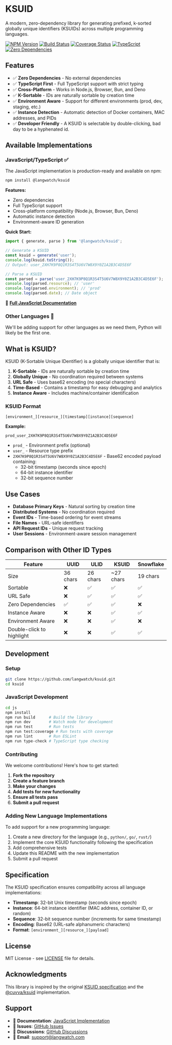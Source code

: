 # KSUID

A modern, zero-dependency library for generating prefixed, k-sorted globally unique identifiers (KSUIDs) across multiple programming languages.

[![NPM Version](https://img.shields.io/npm/v/@langwatch/ksuid.svg?style=flat)](https://www.npmjs.org/package/@langwatch/ksuid)
[![Build Status](https://img.shields.io/github/actions/workflow/status/langwatch/ksuid/ci.yml?branch=main)](https://github.com/langwatch/ksuid/actions)
[![Coverage Status](https://img.shields.io/codecov/c/github/langwatch/ksuid/main)](https://codecov.io/gh/langwatch/ksuid)
[![TypeScript](https://img.shields.io/badge/TypeScript-5.0+-blue.svg)](https://www.typescriptlang.org/)
[![Zero Dependencies](https://img.shields.io/badge/dependencies-0-brightgreen.svg)](https://www.npmjs.org/package/@langwatch/ksuid)

## Features

- ✅ **Zero Dependencies** - No external dependencies
- ✅ **TypeScript First** - Full TypeScript support with strict typing
- ✅ **Cross-Platform** - Works in Node.js, Browser, Bun, and Deno
- ✅ **K-Sortable** - IDs are naturally sortable by creation time
- ✅ **Environment Aware** - Support for different environments (prod, dev, staging, etc.)
- ✅ **Instance Detection** - Automatic detection of Docker containers, MAC addresses, and PIDs
- ✅ **Developer Friendly** - A KSUID is selectable by double-clicking, bad day to be a hyphenated id.

## Available Implementations

### JavaScript/TypeScript ✅

The JavaScript implementation is production-ready and available on npm:

```bash
npm install @langwatch/ksuid
```

**Features:**
- Zero dependencies
- Full TypeScript support
- Cross-platform compatibility (Node.js, Browser, Bun, Deno)
- Automatic instance detection
- Environment-aware ID generation

**Quick Start:**
```typescript
import { generate, parse } from '@langwatch/ksuid';

// Generate a KSUID
const ksuid = generate('user');
console.log(ksuid.toString());
// Output: user_2XH7K9P8Q1R3S4T5U6V7W8X9Y0Z1A2B3C4D5E6F

// Parse a KSUID
const parsed = parse('user_2XH7K9P8Q1R3S4T5U6V7W8X9Y0Z1A2B3C4D5E6F');
console.log(parsed.resource); // 'user'
console.log(parsed.environment); // 'prod'
console.log(parsed.date); // Date object
```

📖 **[Full JavaScript Documentation](js/README.md)**

### Other Languages 🚧

We'll be adding support for other languages as we need them, Python will likely be the first one.

## What is KSUID?

KSUID (K-Sortable Unique IDentifier) is a globally unique identifier that is:

1. **K-Sortable** - IDs are naturally sortable by creation time
2. **Globally Unique** - No coordination required between systems
3. **URL Safe** - Uses base62 encoding (no special characters)
4. **Time-Based** - Contains a timestamp for easy debugging and analytics
5. **Instance Aware** - Includes machine/container identification

### KSUID Format

```
[environment_][resource_][timestamp][instance][sequence]
```

**Example:**
```
prod_user_2XH7K9P8Q1R3S4T5U6V7W8X9Y0Z1A2B3C4D5E6F
```

- `prod_` - Environment prefix (optional)
- `user_` - Resource type prefix
- `2XH7K9P8Q1R3S4T5U6V7W8X9Y0Z1A2B3C4D5E6F` - Base62 encoded payload containing:
  - 32-bit timestamp (seconds since epoch)
  - 64-bit instance identifier
  - 32-bit sequence number

## Use Cases

- **Database Primary Keys** - Natural sorting by creation time
- **Distributed Systems** - No coordination required
- **Event IDs** - Time-based ordering for event streams
- **File Names** - URL-safe identifiers
- **API Request IDs** - Unique request tracking
- **User Sessions** - Environment-aware session management

## Comparison with Other ID Types

| Feature                   | UUID     | ULID     | KSUID     | Snowflake |
| ------------------------- | -------- | -------- | --------- | --------- |
| Size                      | 36 chars | 26 chars | ~27 chars | 19 chars  |
| Sortable                  | ❌        | ✅        | ✅         | ✅         |
| URL Safe                  | ❌        | ✅        | ✅         | ✅         |
| Zero Dependencies         | ✅        | ✅        | ✅         | ❌         |
| Instance Aware            | ❌        | ❌        | ✅         | ✅         |
| Environment Aware         | ❌        | ❌        | ✅         | ❌         |
| Double-click to highlight | ❌        | ❌        | ✅         | ✅         |

## Development

### Setup

```bash
git clone https://github.com/langwatch/ksuid.git
cd ksuid
```

### JavaScript Development

```bash
cd js
npm install
npm run build      # Build the library
npm run dev        # Watch mode for development
npm run test       # Run tests
npm run test:coverage # Run tests with coverage
npm run lint       # Run ESLint
npm run type-check # TypeScript type checking
```

### Contributing

We welcome contributions! Here's how to get started:

1. **Fork the repository**
2. **Create a feature branch**
3. **Make your changes**
4. **Add tests for new functionality**
5. **Ensure all tests pass**
6. **Submit a pull request**

### Adding New Language Implementations

To add support for a new programming language:

1. Create a new directory for the language (e.g., `python/`, `go/`, `rust/`)
2. Implement the core KSUID functionality following the specification
3. Add comprehensive tests
4. Update this README with the new implementation
5. Submit a pull request

## Specification

The KSUID specification ensures compatibility across all language implementations:

- **Timestamp**: 32-bit Unix timestamp (seconds since epoch)
- **Instance**: 64-bit instance identifier (MAC address, container ID, or random)
- **Sequence**: 32-bit sequence number (increments for same timestamp)
- **Encoding**: Base62 (URL-safe alphanumeric characters)
- **Format**: `[environment_][resource_][payload]`

## License

MIT License - see [LICENSE](LICENSE) file for details.

## Acknowledgments

This library is inspired by the original [KSUID specification](https://github.com/segmentio/ksuid) and the [@cuvva/ksuid](https://github.com/cuvva/ksuid-node) implementation.

## Support

- 📖 **Documentation**: [JavaScript Implementation](js/README.md)
- 🐛 **Issues**: [GitHub Issues](https://github.com/langwatch/ksuid/issues)
- 💬 **Discussions**: [GitHub Discussions](https://github.com/langwatch/discussions)
- 📧 **Email**: [support@langwatch.com](mailto:support@langwatch.com)
